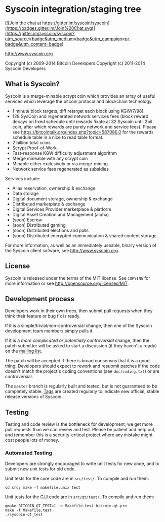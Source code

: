 Syscoin integration/staging tree
================================

[![Join the chat at https://gitter.im/syscoin/syscoin](https://badges.gitter.im/Join%20Chat.svg)](https://gitter.im/syscoin/syscoin?utm_source=badge&utm_medium=badge&utm_campaign=pr-badge&utm_content=badge)

http://www.syscoin.org

Copyright (c) 2009-2014 Bitcoin Developers
Copyright (c) 2011-2014 Syscoin Developers

What is Syscoin?
----------------

Syscoin is a merge-minable scrypt coin which provides an array of useful services
which leverage the bitcoin protocol and blockchain technology.

 - 1 minute block targets, diff retarget each block using KGW(7/98) 
 - 128 SysCoin and regenerated network services fees (block reward decays on fixed schedule until rewards fixate at 32 Syscoin until 2bil coin, after which rewards are purely network and service fees). Please see https://bitcointalk.org/index.php?topic=587080.0 for the rewards schedule table in a nice to read table format.
 - 2 billion total coins
 - Scrypt Proof-of-Work
 - Fast-response KGW difficulty adjustment algorithm
 - Merge mineable with any scrypt coin
 - Minable either exclusively or via merge-mining 
 - Network service fees regenerated as subsidies

Services include:

- Alias reservation, ownership & exchange
- Data storage
- Digital document storage, ownership & exchange
- Distributed marketplate & exchange
- Digital Services Provider marketplace & platform
- Digital Asset Creation and Management (alpha)
- (soon) Escrow
- (soon) Distributed gaming
- (soon) Distributed elections and polls
- (soon) Distributed encrypted communication & shared content storage

For more information, as well as an immediately useable, binary version of
the Syscoin client sofware, see http://www.syscoin.org.

License
-------

Syscoin is released under the terms of the MIT license. See `COPYING` for more
information or see http://opensource.org/licenses/MIT.

Development process
-------------------

Developers work in their own trees, then submit pull requests when they think
their feature or bug fix is ready.

If it is a simple/trivial/non-controversial change, then one of the Syscoin
development team members simply pulls it.

If it is a *more complicated or potentially controversial* change, then the patch
submitter will be asked to start a discussion (if they haven't already) on the
[mailing list](http://sourceforge.net/mailarchive/forum.php?forum_name=bitcoin-development).

The patch will be accepted if there is broad consensus that it is a good thing.
Developers should expect to rework and resubmit patches if the code doesn't
match the project's coding conventions (see `doc/coding.txt`) or are
controversial.

The `master` branch is regularly built and tested, but is not guaranteed to be
completely stable. [Tags](https://github.com/bitcoin/bitcoin/tags) are created
regularly to indicate new official, stable release versions of Syscoin.

Testing
-------

Testing and code review is the bottleneck for development; we get more pull
requests than we can review and test. Please be patient and help out, and
remember this is a security-critical project where any mistake might cost people
lots of money.

### Automated Testing

Developers are strongly encouraged to write unit tests for new code, and to
submit new unit tests for old code.

Unit tests for the core code are in `src/test/`. To compile and run them:

    cd src; make -f makefile.unix test

Unit tests for the GUI code are in `src/qt/test/`. To compile and run them:

    qmake BITCOIN_QT_TEST=1 -o Makefile.test bitcoin-qt.pro
    make -f Makefile.test
    ./syscoin-qt_test

